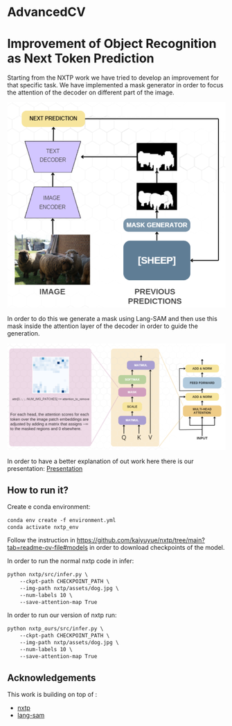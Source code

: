 # AdvancedCV

# Improvement of Object Recognition as Next Token Prediction

Starting from the NXTP work we have tried to develop an improvement for that specific task. 
We have implemented a mask generator in order to focus the attention of the decoder on different part of the image.

![Architecture](assets/architecture.png)

In order to do this we generate a mask using Lang-SAM and then use this mask inside the attention layer of the decoder in order to guide the generation.

![Attention_Manipulation](assets/attention_manipulation.png)


In order to have a better explanation of out work here there is our presentation:
[Presentation](https://www.canva.com/design/DAGYPQkzcbg/mvLZ-YAENbFt1j62KKdZNw/view?utm_content=DAGYPQkzcbg&utm_campaign=designshare&utm_medium=link2&utm_source=uniquelinks&utlId=h98ff271e9f)

## How to run it?

Create e conda environment:
```shell
conda env create -f environment.yml
conda activate nxtp_env
```

Follow the instruction in https://github.com/kaiyuyue/nxtp/tree/main?tab=readme-ov-file#models in order to download checkpoints of the model.

In order to run the normal nxtp code in infer:
```shell
python nxtp/src/infer.py \
    --ckpt-path CHECKPOINT_PATH \
    --img-path nxtp/assets/dog.jpg \
    --num-labels 10 \
    --save-attention-map True
```

In order to run our version of nxtp run:

```shell
python nxtp_ours/src/infer.py \
    --ckpt-path CHECKPOINT_PATH \
    --img-path nxtp/assets/dog.jpg \
    --num-labels 10 \
    --save-attention-map True
```

## Acknowledgements

This work is building on top of :

- [nxtp](https://github.com/kaiyuyue/nxtp)
- [lang-sam](https://github.com/luca-medeiros/lang-segment-anything)

